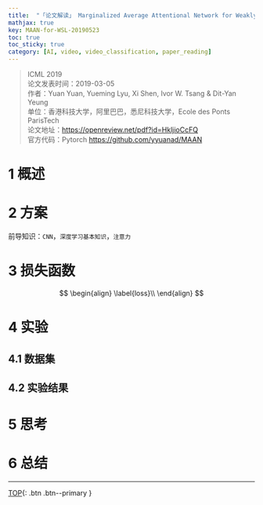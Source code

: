 ```yaml
---
title:  "「论文解读」 Marginalized Average Attentional Network for Weakly-Supervised Learning"
mathjax: true
key: MAAN-for-WSL-20190523
toc: true
toc_sticky: true
category: [AI, video, video_classification, paper_reading]
---
```

<span id='head'></span>   

>ICML 2019   
论文发表时间：2019-03-05     
作者：Yuan Yuan, Yueming Lyu, Xi Shen, Ivor W. Tsang & Dit-Yan Yeung        
单位：香港科技大学，阿里巴巴，悉尼科技大学，Ecole des Ponts ParisTech        
论文地址：<https://openreview.net/pdf?id=HkljioCcFQ>  
官方代码：Pytorch <https://github.com/yyuanad/MAAN>   

# 1 概述


# 2 方案
前导知识：`CNN`，`深度学习基本知识`，`注意力`     



# 3 损失函数
$$
\begin{align}   
 \label{loss}\\
\end{align}
$$

# 4 实验
## 4.1 数据集


## 4.2 实验结果



# 5 思考


# 6 总结


------------------
[TOP](#head){: .btn .btn--primary }   

